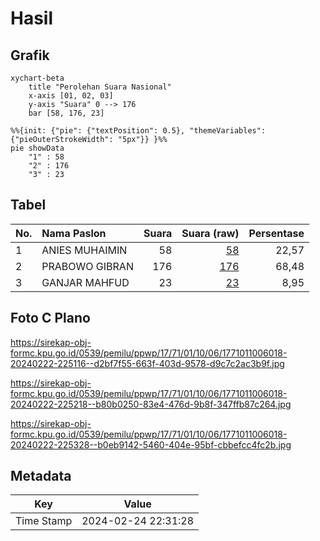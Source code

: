 # Hasil

## Grafik

```mermaid
xychart-beta
    title "Perolehan Suara Nasional"
    x-axis [01, 02, 03]
    y-axis "Suara" 0 --> 176
    bar [58, 176, 23]
```

```mermaid
%%{init: {"pie": {"textPosition": 0.5}, "themeVariables": {"pieOuterStrokeWidth": "5px"}} }%%
pie showData
    "1" : 58
    "2" : 176
    "3" : 23
```

## Tabel

| No. | Nama Paslon    | Suara | Suara (raw) | Persentase |
|:--- |:-------------- | -----:| -----------:| ----------:|
| 1   | ANIES MUHAIMIN | 58    | [58][p-1]   | 22,57      |
| 2   | PRABOWO GIBRAN | 176   | [176][p-2]  | 68,48      |
| 3   | GANJAR MAHFUD  | 23    | [23][p-3]   | 8,95       |


[p-1]: https://github.com/gigit-pemilu/pemilu-2024/blob/main/pilpres/hitung-suara/sub/17-bengkulu/sub/71-kota-bengkulu/sub/01-selebar/sub/1006-sumur-dewa/sub/018-tps/sub/paslon-1.txt
[p-2]: https://github.com/gigit-pemilu/pemilu-2024/blob/main/pilpres/hitung-suara/sub/17-bengkulu/sub/71-kota-bengkulu/sub/01-selebar/sub/1006-sumur-dewa/sub/018-tps/sub/paslon-2.txt
[p-3]: https://github.com/gigit-pemilu/pemilu-2024/blob/main/pilpres/hitung-suara/sub/17-bengkulu/sub/71-kota-bengkulu/sub/01-selebar/sub/1006-sumur-dewa/sub/018-tps/sub/paslon-3.txt

## Foto C Plano

https://sirekap-obj-formc.kpu.go.id/0539/pemilu/ppwp/17/71/01/10/06/1771011006018-20240222-225116--d2bf7f55-663f-403d-9578-d9c7c2ac3b9f.jpg

https://sirekap-obj-formc.kpu.go.id/0539/pemilu/ppwp/17/71/01/10/06/1771011006018-20240222-225218--b80b0250-83e4-476d-9b8f-347ffb87c264.jpg

https://sirekap-obj-formc.kpu.go.id/0539/pemilu/ppwp/17/71/01/10/06/1771011006018-20240222-225328--b0eb9142-5460-404e-95bf-cbbefcc4fc2b.jpg


## Metadata

| Key        | Value               |
| ---------- | ------------------- |
| Time Stamp | 2024-02-24 22:31:28 |



